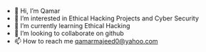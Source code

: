 - 👋 Hi, I’m Qamar 
- 👀 I’m interested in Ethical Hacking Projects and Cyber Security
- 🌱 I’m currently learning Ethical Hacking
- 💞️ I’m looking to collaborate on github
- 📫 How to reach me qamarmajeed0@yahoo.com

<!---
qamarmajeed/qamarmajeed is a ✨ special ✨ repository because its `README.md` (this file) appears on your GitHub profile.
You can click the Preview link to take a look at your changes.
--->
